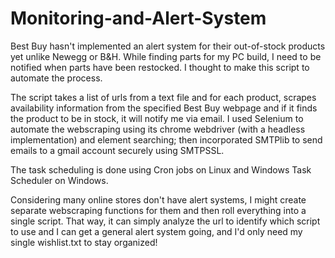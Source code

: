 # Monitoring-and-Alert-System

Best Buy hasn't implemented an alert system for their out-of-stock products yet unlike Newegg or B&H. While finding parts for my PC build, I need to be notified when parts have been restocked. I thought to make this script to automate the process.

The script takes a list of urls from a text file and for each product, scrapes availability information from the specified Best Buy webpage and if it finds the product to be in stock, it will notify me via email. I used Selenium to automate the webscraping using its chrome webdriver (with a headless implementation) and element searching; then incorporated SMTPlib to send emails to a gmail account securely using SMTPSSL.

The task scheduling is done using Cron jobs on Linux and Windows Task Scheduler on Windows.

Considering many online stores don't have alert systems, I might create separate webscraping functions for them and then roll everything into a single script. That way, it can simply analyze the url to identify which script to use and I can get a general alert system going, and I'd only need my single wishlist.txt to stay organized!
